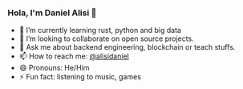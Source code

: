 ### Hola, I'm Daniel Alisi 👋


- 🌱 I’m currently learning rust, python and big data
- 👯 I’m looking to collaborate on open source projects.
- 💬 Ask me about backend engineering, blockchain or teach stuffs.
- 📫 How to reach me: [@alisidaniel](https://twitter.com/alisidaniel)
- 😄 Pronouns: He/Him
- ⚡ Fun fact: listening to music, games

